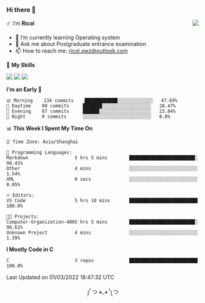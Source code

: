 ### Hi there 👋

<a href="#">
  <img align="right" src="https://github-readme-stats.vercel.app/api?username=Ricolxwz&count_private=true&show_icons=true&theme=prussian" />
</a>

☄️ I‘m **Ricol**

- 🌱 I’m currently learning Operating system
- 💬 Ask me about Postgraduate entrance examination
- 📫 How to reach me: ricol.xwz@outlook.com

🌟 **My Skills**

![](https://img.shields.io/badge/-Git-000000?style=flat-square&logo=git&logoColor=fff)
![](https://img.shields.io/badge/-C-3e74a2?style=flat-square&logo=C&logoColor=fff)
![](https://img.shields.io/badge/-Python-4fc08d?style=flat-square&logo=python&logoColor=fff)

<!--START_SECTION:waka-->
**I'm an Early 🐤** 

```text
🌞 Morning    134 commits    ████████████░░░░░░░░░░░░░   47.69% 
🌆 Daytime    80 commits     ███████░░░░░░░░░░░░░░░░░░   28.47% 
🌃 Evening    67 commits     ██████░░░░░░░░░░░░░░░░░░░   23.84% 
🌙 Night      0 commits      ░░░░░░░░░░░░░░░░░░░░░░░░░   0.0%

```


📊 **This Week I Spent My Time On** 

```text
⌚︎ Time Zone: Asia/Shanghai

💬 Programming Languages: 
Markdown                 5 hrs 5 mins        ████████████████████████░   98.41% 
Other                    4 mins              ░░░░░░░░░░░░░░░░░░░░░░░░░   1.54% 
XML                      0 secs              ░░░░░░░░░░░░░░░░░░░░░░░░░   0.05%

🔥 Editors: 
VS Code                  5 hrs 10 mins       █████████████████████████   100.0%

🐱‍💻 Projects: 
Computer-Organization-4085 hrs 5 mins        ████████████████████████░   98.61% 
Unknown Project          4 mins              ░░░░░░░░░░░░░░░░░░░░░░░░░   1.39%

```

**I Mostly Code in C** 

```text
C                        3 repos             █████████████████████████   100.0%

```



 Last Updated on 01/03/2022 18:47:32 UTC
<!--END_SECTION:waka-->

<div align="center">
༼ つ ◕_◕ ༽つ
</div>
